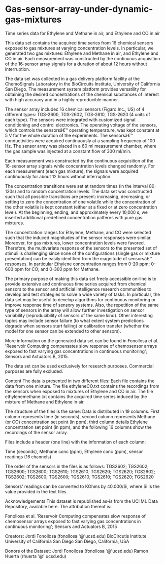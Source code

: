 # Gas-sensor-array-under-dynamic-gas-mixtures
Time series data for Ethylene and Methane in air, and Ethylene and CO in air


This data set contains the acquired time series from 16 chemical sensors exposed to gas mixtures at varying concentration levels. In particular, we generated two gas mixtures: Ethylene and Methane in air, and Ethylene and CO in air. Each measurement was constructed by the continuous acquisition of the 16-sensor array signals for a duration of about 12 hours without interruption.

The data set was collected in a gas delivery platform facility at the ChemoSignals Laboratory in the BioCircuits Institute, University of California San Diego. The measurement system platform provides versatility for obtaining the desired concentrations of the chemical substances of interest with high accuracy and in a highly reproducible manner.

The sensor array included 16 chemical sensors (Figaro Inc., US) of 4 different types: TGS-2600, TGS-2602, TGS-2610, TGS-2620 (4 units of each type). The sensors were integrated with customized signal conditioning and control electronics. The operating voltage of the sensors, which controls the sensorsâ€™ operating temperature, was kept constant at 5 V for the whole duration of the experiments. The sensorsâ€™ conductivities were acquired continuously at a sampling frequency of 100 Hz. The sensor array was placed in a 60 ml measurement chamber, where the gas sample was injected at a constant flow of 300 ml/min.

Each measurement was constructed by the continuous acquisition of the 16-sensor array signals while concentration levels changed randomly. For each measurement (each gas mixture), the signals were acquired continuously for about 12 hours without interruption.

The concentration transitions were set at random times (in the interval 80-120s) and to random concentration levels. The data set was constructed such that all possible transitions are present: increasing, decreasing, or setting to zero the concentration of one volatile while the concentration of the other volatile is kept constant (either at a fixed or at zero concentration level). At the beginning, ending, and approximately every 10,000 s, we inserted additional predefined concentration patterns with pure gas mixtures.

The concentration ranges for Ethylene, Methane, and CO were selected such that the induced magnitudes of the sensor responses were similar. Moreover, for gas mixtures, lower concentration levels were favored. Therefore, the multivariate response of the sensors to the presented set of stimuli is challenging since none of the configurations (single
gas or mixture presentation) can be easily identified from the magnitude of sensorsâ€™ responses. In particular Ethylene concentration ranges from 0-20 ppm; 0-600 ppm for CO; and 0-300 ppm for Methane.

The primary purpose of making this data set freely accessible on-line is to provide extensive and continuous time series acquired from chemical sensors to the sensor and artificial intelligence research communities to develop and test strategies to solve a wide variety of tasks. In particular, the data set may be useful to develop algorithms for continuous monitoring or improve response time of sensory systems. Also, the repetition of the same type of sensors in the array will allow further investigation on sensor variability (reproducibility of sensors of the same kind). Other interesting topics may include sensor failure (to what extent system predictions degrade when sensors start failing) or calibration transfer (whether the model for one sensor can be extended to other sensors).

More information on the generated data set can be found in Fonollosa et al. 'Reservoir Computing compensates slow response of chemosensor arrays exposed to fast varying gas concentrations in continuous monitoring'; Sensors and Actuators B, 2015.

The data set can be used exclusively for research purposes. Commercial purposes are fully excluded.

Content
The data is presented in two different files: Each file contains the data from one mixture. The file ethyleneCO.txt contains the recordings from the sensors when exposed to mixtures of Ethylene and CO in air. The file ethylenemethane.txt contains the acquired time series induced by the mixture of Methane and Ethylene in air.

The structure of the files is the same: Data is distributed in 19 columns. First column represents time (in seconds), second column represents Methane (or CO) concentration set point (in ppm), third column details Ethylene concentration set point (in ppm), and the following 16 columns show the recordings of the sensor array.

Files include a header (one line) with the information of each column:

Time (seconds), Methane conc (ppm), Ethylene conc (ppm), sensor readings (16 channels)

The order of the sensors in the files is as follows:
TGS2602; TGS2602; TGS2600; TGS2600; TGS2610; TGS2610; TGS2620; TGS2620; TGS2602; TGS2602; TGS2600; TGS2600; TGS2610; TGS2610; TGS2620; TGS2620

Sensors' readings can be converted to KOhms by 40.000/Si, where Si is the value provided in the text files.

Acknowledgements
This dataset is republished as-is from the UCI ML Data Repository, available here. The attribution thereof is:

Fonollosa et al. 'Reservoir Computing compensates slow response of chemosensor arrays exposed to fast varying gas concentrations in continuous monitoring'; Sensors and Actuators B, 2015

Creators:
Jordi Fonollosa (fonollosa '@'ucsd.edu)
BioCircutis Institute
University of California San Diego
San Diego, California, USA

Donors of the Dataset:
Jordi Fonollosa (fonollosa '@'ucsd.edu)
Ramon Huerta (rhuerta '@' ucsd.edu)
